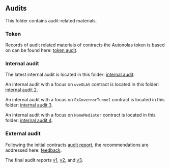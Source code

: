 ## Audits
This folder contains audit-related materials.

### Token
Records of audit related materials of contracts the Autonolas token is based on can be found here: [token audit](https://github.com/valory-xyz/autonolas-governance/blob/main/audits/token).

### Internal audit
The latest internal audit is located in this folder: [internal audit](https://github.com/valory-xyz/autonolas-governance/blob/main/audits/internal).

An internal audit with a focus on `wveOLAS` contract is located in this folder: [internal audit 2](https://github.com/valory-xyz/autonolas-governance/blob/main/audits/internal2).

An internal audit with a focus on `FxGovernorTunnel` contract is located in this folder: [internal audit 3](https://github.com/valory-xyz/autonolas-governance/blob/main/audits/internal3).

An internal audit with a focus on `HomeMediator` contract is located in this folder: [internal audit 4](https://github.com/valory-xyz/autonolas-governance/blob/main/audits/internal4).

### External audit
Following the initial contracts [audit report](https://github.com/valory-xyz/autonolas-governance/blob/main/audits/Valory%20Review%20Final.pdf),
the recommendations are addressed here: [feedback](https://github.com/valory-xyz/autonolas-governance/blob/main/audits/Addressing%20Initial%20ApeWorX%20Recommentations.pdf).

The final audit reports [v1](https://github.com/valory-xyz/autonolas-governance/blob/main/audits/Valory%20Smart%20Contract%20Audit%20by%20Solidity%20Finance-v0.1.0.pre-audit.pdf),
[v2](https://github.com/valory-xyz/autonolas-governance/blob/main/audits/Valory%20Smart%20Contract%20Audit%20by%20Solidity%20Finance-v1.0.0.pdf),
and [v3](https://github.com/valory-xyz/autonolas-governance/blob/main/audits/Valory%20Smart%20Contract%20Audit%20by%20Solidity%20Finance-v1.1.0.pdf).
